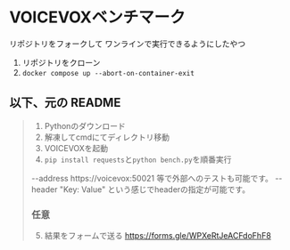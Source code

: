 # VOICEVOXベンチマーク

リポジトリをフォークして ワンラインで実行できるようにしたやつ

1. リポジトリをクローン
2. `docker compose up --abort-on-container-exit`

以下、元の README
---
> 
> 1. Pythonのダウンロード
> 2. 解凍してcmdにてディレクトリ移動
> 3. VOICEVOXを起動
> 4. `pip install requests`と`python bench.py`を順番実行
> 
> --address https://voicevox:50021 等で外部へのテストも可能です。
> --header "Key: Value" という感じでheaderの指定が可能です。
> 
> ### 任意
> 5. 結果をフォームで送る
> https://forms.gle/WPXeRtJeACFdoFhF8
> 
